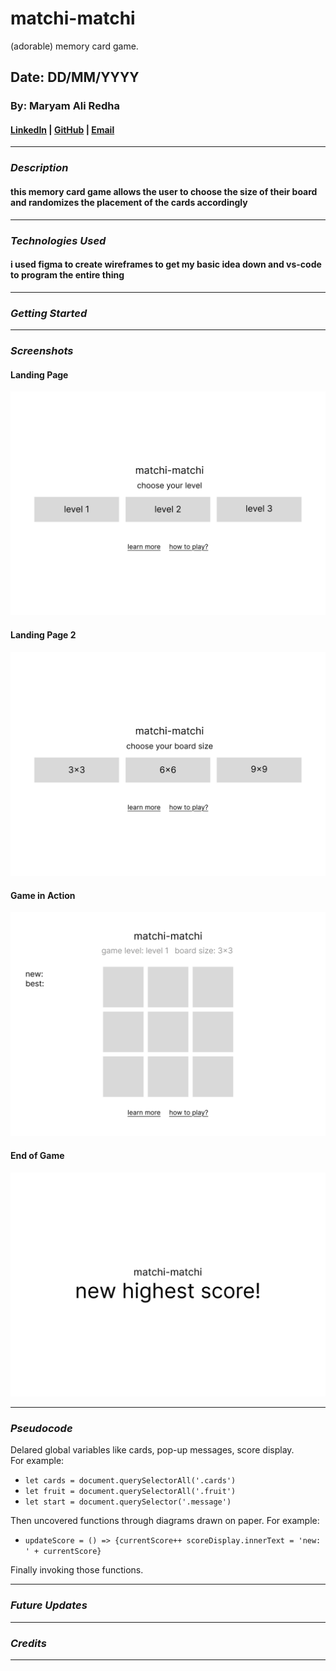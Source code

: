 # matchi-matchi

(adorable) memory card game.

## Date: DD/MM/YYYY

### By: Maryam Ali Redha

#### [LinkedIn](https://www.linkedin.com/in/maryam-ali-hasan-98b9a3282/) | [GitHub](https://github.com/maryamalihasanebrahim) | [Email](http://www.gmail.com/)

---

### **_Description_**

#### this memory card game allows the user to choose the size of their board and randomizes the placement of the cards accordingly

---

### **_Technologies Used_**
#### i used figma to create wireframes to get my basic idea down and vs-code to program the entire thing 

---

### **_Getting Started_**

---

### **_Screenshots_**
#### Landing Page
![Landing Page](images/landing.png)

#### Landing Page 2
![Landing Page 2](images/landing-2.png)

#### Game in Action
![Game in Action](images/game.png)

#### End of Game
![End of a Game](images/end.png)


---

### **_Pseudocode_**
Delared global variables like cards, pop-up messages, score display.  
For example: 
- `let cards = document.querySelectorAll('.cards')`
- `let fruit = document.querySelectorAll('.fruit')`
- `let start = document.querySelector('.message')`

Then uncovered functions through diagrams drawn on paper. 
For example: 
- `updateScore = () => {currentScore++ scoreDisplay.innerText = 'new: ' + currentScore}`

Finally invoking those functions. 


---
### **_Future Updates_**

---

### **_Credits_**

---

